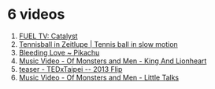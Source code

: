 6 videos 
=========================

1. <a href="https://vimeo.com/14103548">FUEL TV: Catalyst</a> <br/>
2. <a href="https://vimeo.com/68026208">Tennisball in Zeitlupe | Tennis ball in slow motion</a><br/>
3. <a href="https://vimeo.com/19101220">Bleeding Love ~ Pikachu</a><br/>
4. <a href="http://www.youtube.com/watch?v=A76a_LNIYwE">Music Video - Of Monsters and Men - King And Lionheart</a><br/>
5. <a href="http://www.youtube.com/watch?v=kE_CUdTobuM">teaser - TEDxTaipei -- 2013 Flip</a><br/>
6. <a href="https://vimeo.com/channels/staffpicks/35965795">Music Video - Of Monsters and Men - Little Talks</a><br/>

